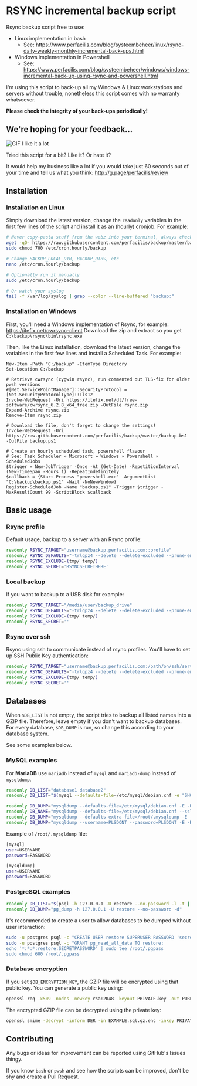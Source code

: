# RSYNC incremental backup script

Rsync backup script free to use:
- Linux implementation in bash
    - See: https://www.perfacilis.com/blog/systeembeheer/linux/rsync-daily-weekly-monthly-incremental-back-ups.html
- Windows implementation in Powershell
    - See: https://www.perfacilis.com/blog/systeembeheer/windows/windows-incremental-back-up-using-rsync-and-powershell.html

I'm using this script to back-up all my Windows & Linux workstations and 
servers without trouble, nonetheless this script comes with no warranty
whatsoever.

**Please check the integrity of your back-ups periodically!**


## We're hoping for your feedback...

![GIF I like it a lot](https://i.imgflip.com/lo6p.gif)

Tried this script for a bit? Like it? Or hate it?

It would help my business like a lot if you would take just 60 seconds out of 
your time and tell us what you think:
http://g.page/perfacilis/review


## Installation

### Installation on Linux

Simply download the latest version, change the `readonly` variables in the first 
few lines of the script and install it as an (hourly) cronjob. For example:

```bash
# Never copy-pasta stuff from the webz into your terminal, always check first!
wget -qO- https://raw.githubusercontent.com/perfacilis/backup/master/backup | sudo tee /etc/cron.hourly/backup
sudo chmod 700 /etc/cron.hourly/backup

# Change BACKUP_LOCAL_DIR, BACKUP_DIRS, etc
nano /etc/cron.hourly/backup

# Optionally run it manually
sudo /etc/cron.hourly/backup

# Or watch your syslog
tail -f /var/log/syslog | grep --color --line-buffered "backup:"
```

### Installation on Windows

First, you'll need a Windows implementation of Rsync, for example:
    https://itefix.net/cwrsync-client
Download the zip and extract so you get `C:\backup\rsync\bin\rsync.exe`

Then, like the Linux installation, download the latest version, change the 
variables in the first few lines and install a Scheduled Task. For example:

```shell
New-Item -Path "C:/backup" -ItemType Directory
Set-Location C:/backup

# Retrieve cwrsync (cygwin rsync), run commented out TLS-fix for older pwsh versions
#[Net.ServicePointManager]::SecurityProtocol = [Net.SecurityProtocolType]::Tls12
Invoke-WebRequest -Uri https://itefix.net/dl/free-software/cwrsync_6.2.8_x64_free.zip -OutFile rsync.zip
Expand-Archive rsync.zip
Remove-Item rsync.zip

# Download the file, don't forget to change the settings!
Invoke-WebRequest -Uri https://raw.githubusercontent.com/perfacilis/backup/master/backup.bs1 -OutFile backup.ps1

# Create an hourly scheduled task, powershell flavour
# See: Task Scheduler » Microsoft » Windows » Powershell » ScheduledJobs
$trigger = New-JobTrigger -Once -At (Get-Date) -RepetitionInterval (New-TimeSpan -Hours 1) -RepeatIndefinitely
$callback = {Start-Process "powershell.exe" -ArgumentList "C:\backup\backup.ps1" -Wait -NoNewWindow}
Register-ScheduledJob -Name "backup.ps1" -Trigger $trigger -MaxResultCount 99 -ScriptBlock $callback
```


## Basic usage

### Rsync profile

Default usage, backup to a server with an Rsync profile:

```bash
readonly RSYNC_TARGET="username@backup.perfacilis.com::profile"
readonly RSYNC_DEFAULTS="-trlqpz4 --delete --delete-excluded --prune-empty-dirs"
readonly RSYNC_EXCLUDE=(tmp/ temp/)
readonly RSYNC_SECRET='RSYNCSECRETHERE'
```

### Local backup

If you want to backup to a USB disk for example:

```bash
readonly RSYNC_TARGET="/media/user/backup_drive"
readonly RSYNC_DEFAULTS="-trlqpz4 --delete --delete-excluded --prune-empty-dirs"
readonly RSYNC_EXCLUDE=(tmp/ temp/)
readonly RSYNC_SECRET=''
```

### Rsync over ssh

Rsync using ssh to communicate instead of rsync profiles.
You'll have to set up SSH Public Key authentication:

```bash
readonly RSYNC_TARGET="username@backup.perfacilis.com:/path/on/ssh/server"
readonly RSYNC_DEFAULTS="-trlqpz4 --delete --delete-excluded --prune-empty-dirs -e 'ssh'"
readonly RSYNC_EXCLUDE=(tmp/ temp/)
readonly RSYNC_SECRET=''
```


## Databases

When `$DB_LIST` is not empty, the script tries to backup all listed names into 
a GZIP file. Therefore, leave empty if you don't want to backup databases. For
every database, `$DB_DUMP` is run, so change this according to your database 
system.

See some examples below.

### MySQL examples
For **MariaDB** use `mariadb` instead of `mysql` and `mariadb-dump` instead of
`mysqldump`.

```bash
readonly DB_LIST="database1 database2"
readonly DB_LIST="$(mysql --defaults-file=/etc/mysql/debian.cnf -e "SHOW DATABASES;" -B -N | grep -v 'Database')"

readonly DB_DUMP="mysqldump --defaults-file=/etc/mysql/debian.cnf -E -R --max-allowed-packet=512MB -q --single-transaction -Q --skip-comments"
readonly DB_NAME="mysqldump --defaults-file=/etc/mysql/debian.cnf --ssl-mode=VERIFY_CA --ssl-ca=ca.pem --ssl-cert=client-cert.pem --ssl-key=client-key.pem -E -R --max-allowed-packet=512MB -q --single-transaction -Q --skip-comments"
readonly DB_DUMP="mysqldump --defaults-extra-file=/root/.mysqldump -E -R --max-allowed-packet=512MB -q --single-transaction -Q --skip-comments"
readonly DB_DUMP="mysqldump --username=PLSDONT --password=PLSDONT -E -R --max-allowed-packet=512MB -q --single-transaction -Q --skip-comments"
```

Example of `/root/.mysqldump` file:
```bash
[mysql]
user=USERNAME
password=PASSWORD

[mysqldump]
user=USERNAME
password=PASSWORD
```

### PostgreSQL examples

```bash
readonly DB_LIST="$(psql -h 127.0.0.1 -U restore --no-password -l -t | grep '^ \w' | grep -v 'template' | awk '{print $1}')"
readonly DB_DUMP="pg_dump -h 127.0.0.1 -U restore --no-password -d"
```

It's recommended to create a user to allow databases to be dumped without user
interaction:
```bash
sudo -u postgres psql -c "CREATE USER restore SUPERUSER PASSWORD 'secret';"
sudo -u postgres psql -c "GRANT pg_read_all_data TO restore;
echo '*:*:*:restore:SECRETPASSWORD' | sudo tee /root/.pgpass
sudo chmod 600 /root/.pgpass
```

### Database encryption
If you set `$DB_ENCRYPTION_KEY`, the GZIP file will be encrypted using that 
public key. You can generate a public key using:

```bash
openssl req -x509 -nodes -newkey rsa:2048 -keyout PRIVATE.key -out PUBLIC.pem
```

The encrypted GZIP file can be decrypted using the private key:

```bash
openssl smime -decrypt -inform DER -in EXAMPLE.sql.gz.enc -inkey PRIVATE.key > EXAMPLE.sql.gz
```


## Contributing

Any bugs or ideas for improvement can be reported using GitHub's Issues thingy.

If you know `bash` or `pwsh` and see how the scripts can be improved, don't be
shy and create a Pull Request.